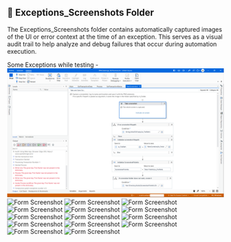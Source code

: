 ## 📂 Exceptions_Screenshots Folder

The Exceptions_Screenshots folder contains automatically captured images of the UI or error context at the time of an exception. This serves as a visual audit trail to help analyze and debug failures that occur during automation execution.

Some Exceptions while testing - 
![Form Screenshot](ExceptionScreenshot1.png)
![Form Screenshot](Exceptions_Screenshots/ExceptionScreenshot2.png)
![Form Screenshot](Exceptions_Screenshots/ExceptionScreenshot3.png)
![Form Screenshot](Exceptions_Screenshots/ExceptionScreenshot4.png)
![Form Screenshot](Exceptions_Screenshots/ExceptionScreenshot5.png)
![Form Screenshot](Exceptions_Screenshots/ExceptionScreenshot6.png)
![Form Screenshot](Exceptions_Screenshots/ExceptionScreenshot7.png)
![Form Screenshot](Exceptions_Screenshots/ExceptionScreenshot8.png)
![Form Screenshot](Exceptions_Screenshots/ExceptionScreenshot9.png)
![Form Screenshot](Exceptions_Screenshots/ExceptionScreenshot10.png)
![Form Screenshot](Exceptions_Screenshots/ExceptionScreenshot11.png)
![Form Screenshot](Exceptions_Screenshots/ExceptionScreenshot12.png)
![Form Screenshot](Exceptions_Screenshots/ExceptionScreenshot13.png)
![Form Screenshot](Exceptions_Screenshots/ExceptionScreenshot14.png)
![Form Screenshot](Exceptions_Screenshots/ExceptionScreenshot15.png)
